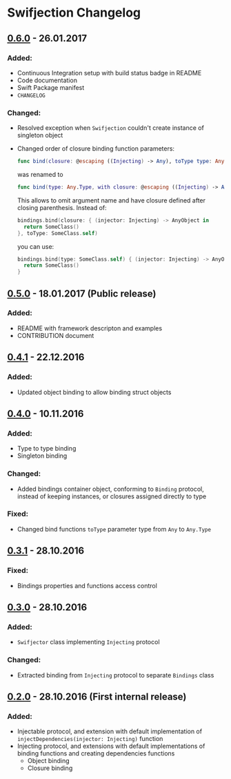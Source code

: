 # Swifjection Changelog

## [0.6.0] - 26.01.2017
### Added:
* Continuous Integration setup with build status badge in README
* Code documentation
* Swift Package manifest
* `CHANGELOG`

### Changed:
* Resolved exception when `Swifjection` couldn't create instance of singleton object 
* Changed order of closure binding function parameters:

  ```Swift
  func bind(closure: @escaping ((Injecting) -> Any), toType type: Any.Type)
  ```

  was renamed to

  ```Swift
  func bind(type: Any.Type, with closure: @escaping ((Injecting) -> Any))
  ```

  This allows to omit argument name and have closure defined after closing parenthesis. Instead of:

  ```Swift
  bindings.bind(closure: { (injector: Injecting) -> AnyObject in
    return SomeClass()
  }, toType: SomeClass.self)
  ```

  you can use:

  ```Swift
  bindings.bind(type: SomeClass.self) { (injector: Injecting) -> AnyObject in
    return SomeClass()
  }
  ```

## [0.5.0] - 18.01.2017 (Public release)
### Added:
* README with framework descripton and examples
* CONTRIBUTION document

## [0.4.1] - 22.12.2016
### Added:
* Updated object binding to allow binding struct objects

## [0.4.0] - 10.11.2016
### Added:
* Type to type binding
* Singleton binding

### Changed:
* Added bindings container object, conforming to `Binding` protocol, instead of keeping instances, or closures assigned directly to type

### Fixed:
* Changed bind functions `toType` parameter type from `Any` to `Any.Type`

## [0.3.1] - 28.10.2016
### Fixed:
* Bindings properties and functions access control

## [0.3.0] - 28.10.2016
### Added:
* `Swifjector` class implementing `Injecting` protocol

### Changed:
* Extracted binding from `Injecting` protocol to separate  `Bindings` class

## [0.2.0] - 28.10.2016 (First internal release)
### Added:
* Injectable protocol, and extension with default implementation of ```injectDependencies(injector: Injecting)``` function
* Injecting protocol, and extensions with default implementations of binding functions and creating dependencies functions
  - Object binding
  - Closure binding

[Unreleased]: https://github.com/ApplauseOSS/Swifjection/compare/0.6.0...HEAD
[0.6.0]: https://github.com/ApplauseOSS/Swifjection/compare/0.5.1...0.6.0
[0.5.0]: https://github.com/ApplauseOSS/Swifjection/compare/v0.4.1...0.5.0
[0.4.1]: https://github.com/ApplauseOSS/Swifjection/compare/v0.4.0...v0.4.1
[0.4.0]: https://github.com/ApplauseOSS/Swifjection/compare/v0.3.1...v0.4.0
[0.3.1]: https://github.com/ApplauseOSS/Swifjection/compare/v0.3.0...v0.3.1
[0.3.0]: https://github.com/ApplauseOSS/Swifjection/compare/v0.2.0...v0.3.0
[0.2.0]: https://github.com/ApplauseOSS/Swifjection/tree/v0.2.0

